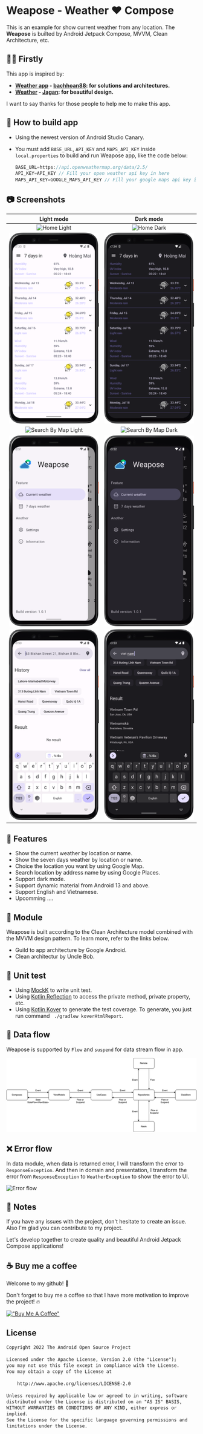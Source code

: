 # Weapose - Weather ❤️ Compose

This is an example for show current weather from any location. The **Weapose** is builted by Android Jetpack Compose, MVVM, Clean Architecture, etc.

## :ok_woman: Firstly

This app is inspired by:

- **[Weather app](https://github.com/bachhoan88/MAD-Clean-Architecture) - [bachhoan88](https://github.com/bachhoan88): for solutions and architectures.**
- **[Weather](https://www.uplabs.com/posts/weather-kit) - [Jagan](https://www.uplabs.com/jaganbv): for beautiful design.**

I want to say thanks for those people to help me to make this app.

## :hammer: How to build app

- Using the newest version of Android Studio Canary.
- You must add `BASE_URL`, `API_KEY` and `MAPS_API_KEY` inside `local.properties` to build and run Weapose app, like the code below:

    ```kotlin
    BASE_URL=https://api.openweathermap.org/data/2.5/
    API_KEY=API_KEY // Fill your open weather api key in here
    MAPS_API_KEY=GOOGLE_MAPS_API_KEY // Fill your google maps api key in here
    ```

## :camera: Screenshots

| Light mode | Dark mode |
| :---: | :---: |
| ![Home Light](image/home_light.png "Home Light") | ![Home Dark](image/home_dark.png "Home Dark") |
| ![Seven Days Light](image/seven_days_light.png "Seven Days Light") | ![Seven Days Light](image/seven_days_dark.png "Seven Days Light") |
| ![Search By Map Light](image/search_by_map_light.png "Search By Map Light") | ![Search By Map Dark](image/search_by_map_dark.png "Search By Map Dark") |
| ![Drawer Light](image/drawer_light.png "Drawer Light") | ![Drawer Dark](image/drawer_dark.png "Drawer Dark") |
| ![Search By Text Light](image/search_by_text_light.png "Search By Text Light") | ![Search By Text Dark](image/search_by_text_dark.png "Search By Text Dark") |

## :blue_book: Features

- Show the current weather by location or name.
- Show the seven days weather by location or name.
- Choice the location you want by using Google Map.
- Search location by address name by using Google Places.
- Support dark mode.
- Support dynamic material from Android 13 and above.
- Support English and Vietnamese.
- Upcomming ….

## :open_file_folder: Module

Weapose is built according to the Clean Architecture model combined with the MVVM design pattern. To learn more, refer to the links below.

- Guild to app architecture by Google Android.
- Clean architectur by Uncle Bob.

## :mag_right: Unit test

- Using [MockK](https://mockk.io/) to write unit test.
- Using [Kotlin Reflection](https://kotlinlang.org/docs/reflection.html) to access the private method, private property, etc.
- Using [Kotlin Kover](https://github.com/Kotlin/kotlinx-kover) to generate the test coverage. To generate, you just run command ` ./gradlew koverHtmlReport`.

## :tram: Data flow

Weapose is supported by `Flow` and `suspend` for data stream flow in app.

![Data flow](image/data_flow.png "Data flow")

## :x: Error flow

In data module, when data is returned error, I will transform the error to `ResponseException`. And then in domain and presentation, I transform the error from `ResponseException` to `WeatherException` to show the error to UI.

![Error flow](image/error_flow.png "Error flow")

## :bell: Notes

If you have any issues with the project, don't hesitate to create an issue. Also I'm glad you can contribute to my project.

Let's develop together to create quality and beautiful Android Jetpack Compose applications!

## :coffee: Buy me a coffee

Welcome to my github! :wave:

Don't forget to buy me a coffee so that I have more motivation to improve the project! :fire:

[!["Buy Me A Coffee"](https://www.buymeacoffee.com/assets/img/custom_images/orange_img.png)](https://www.buymeacoffee.com/hide.your.code)

## License

```
Copyright 2022 The Android Open Source Project

Licensed under the Apache License, Version 2.0 (the "License");
you may not use this file except in compliance with the License.
You may obtain a copy of the License at

    http://www.apache.org/licenses/LICENSE-2.0

Unless required by applicable law or agreed to in writing, software
distributed under the License is distributed on an "AS IS" BASIS,
WITHOUT WARRANTIES OR CONDITIONS OF ANY KIND, either express or implied.
See the License for the specific language governing permissions and
limitations under the License.
```
